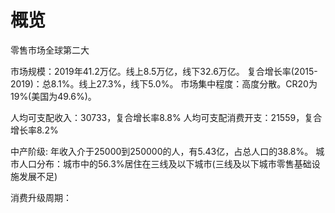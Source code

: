 # 概览
零售市场全球第二大

市场规模：2019年41.2万亿。线上8.5万亿，线下32.6万亿。
复合增长率(2015-2019)：总8.1%。线上27.3%，线下5.0%。
市场集中程度：高度分散。CR20为19%(美国为49.6%)。

人均可支配收入：30733，复合增长率8.8%
人均可支配消费开支：21559，复合增长率8.2%

中产阶级: 年收入介于25000到250000的人，有5.43亿，占总人口的38.8%。
城市人口分布：城市中的56.3%居住在三线及以下城市(三线及以下城市零售基础设施发展不足)

消费升级周期：
